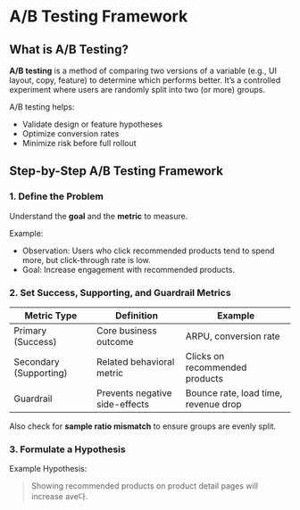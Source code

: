 # A/B Testing Framework

## What is A/B Testing?

**A/B testing** is a method of comparing two versions of a variable (e.g., UI layout, copy, feature) to determine which performs better. It’s a controlled experiment where users are randomly split into two (or more) groups.

A/B testing helps:

* Validate design or feature hypotheses
* Optimize conversion rates
* Minimize risk before full rollout

## Step-by-Step A/B Testing Framework

### 1. Define the Problem

Understand the **goal** and the **metric** to measure.

Example:

* Observation: Users who click recommended products tend to spend more, but click-through rate is low.
* Goal: Increase engagement with recommended products.

### 2. Set Success, Supporting, and Guardrail Metrics

| Metric Type            | Definition                     | Example                              |
| ---------------------- | ------------------------------ | ------------------------------------ |
| Primary (Success)      | Core business outcome          | ARPU, conversion rate                |
| Secondary (Supporting) | Related behavioral metric      | Clicks on recommended products       |
| Guardrail              | Prevents negative side-effects | Bounce rate, load time, revenue drop |

Also check for **sample ratio mismatch** to ensure groups are evenly split.

### 3. Formulate a Hypothesis

Example Hypothesis:

> Showing recommended products on product detail pages will increase ave다.
